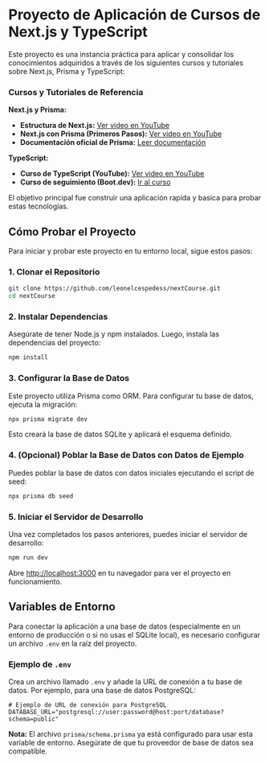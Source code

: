 # Proyecto de Aplicación de Cursos de Next.js y TypeScript

Este proyecto es una instancia práctica para aplicar y consolidar los conocimientos adquiridos a través de los siguientes cursos y tutoriales sobre Next.js, Prisma y TypeScript:

### Cursos y Tutoriales de Referencia

**Next.js y Prisma:**

- **Estructura de Next.js:** [Ver video en YouTube](https://www.youtube.com/watch?v=6jQdZcYY8OY)
- **Next.js con Prisma (Primeros Pasos):** [Ver video en YouTube](https://www.youtube.com/watch?v=QXxy8Uv1LnQ)
- **Documentación oficial de Prisma:** [Leer documentación](https://www.prisma.io/docs/guides/nextjs)

**TypeScript:**

- **Curso de TypeScript (YouTube):** [Ver video en YouTube](https://www.youtube.com/watch?v=K01hLNDdqg4)
- **Curso de seguimiento (Boot.dev):** [Ir al curso](https://www.boot.dev/lessons/9ff0528f-d79d-45b1-80a2-6ff34aae3785)

El objetivo principal fue construir una aplicación rapida y basica para probar estas tecnologías.

## Cómo Probar el Proyecto

Para iniciar y probar este proyecto en tu entorno local, sigue estos pasos:

### 1. Clonar el Repositorio

```bash
git clone https://github.com/leonelcespedess/nextCourse.git
cd nextCourse
```

### 2. Instalar Dependencias

Asegúrate de tener Node.js y npm instalados. Luego, instala las dependencias del proyecto:

```bash
npm install
```

### 3. Configurar la Base de Datos

Este proyecto utiliza Prisma como ORM. Para configurar tu base de datos, ejecuta la migración:

```bash
npx prisma migrate dev
```

Esto creará la base de datos SQLite y aplicará el esquema definido.

### 4. (Opcional) Poblar la Base de Datos con Datos de Ejemplo

Puedes poblar la base de datos con datos iniciales ejecutando el script de seed:

```bash
npx prisma db seed
```

### 5. Iniciar el Servidor de Desarrollo

Una vez completados los pasos anteriores, puedes iniciar el servidor de desarrollo:

```bash
npm run dev
```

Abre [http://localhost:3000](http://localhost:3000) en tu navegador para ver el proyecto en funcionamiento.

## Variables de Entorno

Para conectar la aplicación a una base de datos (especialmente en un entorno de producción o si no usas el SQLite local), es necesario configurar un archivo `.env` en la raíz del proyecto.

### Ejemplo de `.env`

Crea un archivo llamado `.env` y añade la URL de conexión a tu base de datos. Por ejemplo, para una base de datos PostgreSQL:

```env
# Ejemplo de URL de conexión para PostgreSQL
DATABASE_URL="postgresql://user:password@host:port/database?schema=public"
```

**Nota:** El archivo `prisma/schema.prisma` ya está configurado para usar esta variable de entorno. Asegúrate de que tu proveedor de base de datos sea compatible.
